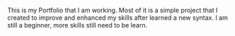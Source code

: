 This is my Portfolio that I am working. Most of it is a simple project that I created to improve and enhanced my skills after learned a new syntax. I am still a beginner, more skills still need to be learn.

